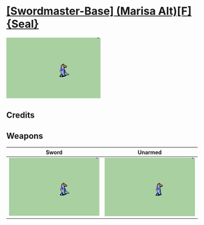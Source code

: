 # [\[Swordmaster-Base\] \(Marisa Alt\)\[F\]{Seal}](./)

<img src="./1.%20Sword/Sword_000.png" alt="[Swordmaster-Base] (Marisa Alt)[F]{Seal} standing" />

## Credits



## Weapons


|Sword |Unarmed |
|  :---: | :---: |
| <img alt="Sword animation" src="./1.%20Sword/Sword.gif" /> | <img alt="Unarmed animation" src="./8.%20Unarmed/Unarmed.gif" /> |
